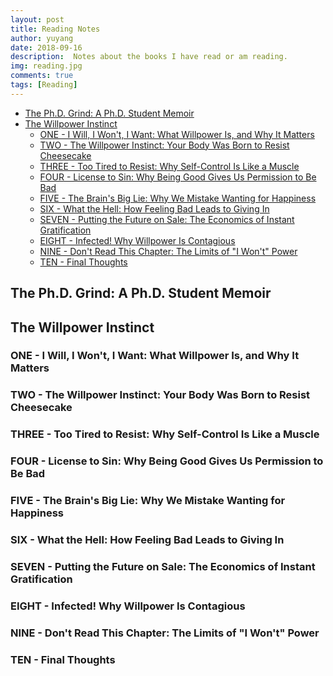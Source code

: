 ```yaml
---
layout: post
title: Reading Notes
author: yuyang
date: 2018-09-16
description:  Notes about the books I have read or am reading.
img: reading.jpg
comments: true
tags: [Reading]
---
```

<!-- TOC -->

- [The Ph.D. Grind: A Ph.D. Student Memoir](#the-phd-grind-a-phd-student-memoir)
- [The Willpower Instinct](#the-willpower-instinct)
    - [ONE - I Will, I Won't, I Want: What Willpower Is, and Why It Matters](#one---i-will-i-wont-i-want-what-willpower-is-and-why-it-matters)
    - [TWO - The Willpower Instinct: Your Body Was Born to Resist Cheesecake](#two---the-willpower-instinct-your-body-was-born-to-resist-cheesecake)
    - [THREE - Too Tired to Resist: Why Self-Control Is Like a Muscle](#three---too-tired-to-resist-why-self-control-is-like-a-muscle)
    - [FOUR - License to Sin: Why Being Good Gives Us Permission to Be Bad](#four---license-to-sin-why-being-good-gives-us-permission-to-be-bad)
    - [FIVE - The Brain's Big Lie: Why We Mistake Wanting for Happiness](#five---the-brains-big-lie-why-we-mistake-wanting-for-happiness)
    - [SIX - What the Hell: How Feeling Bad Leads to Giving In](#six---what-the-hell-how-feeling-bad-leads-to-giving-in)
    - [SEVEN - Putting the Future on Sale: The Economics of Instant Gratification](#seven---putting-the-future-on-sale-the-economics-of-instant-gratification)
    - [EIGHT - Infected! Why Willpower Is Contagious](#eight---infected-why-willpower-is-contagious)
    - [NINE - Don't Read This Chapter: The Limits of "I Won't" Power](#nine---dont-read-this-chapter-the-limits-of-i-wont-power)
    - [TEN - Final Thoughts](#ten---final-thoughts)

<!-- /TOC -->


## The Ph.D. Grind: A Ph.D. Student Memoir


## The Willpower Instinct

### ONE - I Will, I Won't, I Want: What Willpower Is, and Why It Matters

### TWO - The Willpower Instinct: Your Body Was Born to Resist Cheesecake

### THREE - Too Tired to Resist: Why Self-Control Is Like a Muscle

### FOUR - License to Sin: Why Being Good Gives Us Permission to Be Bad

### FIVE - The Brain's Big Lie: Why We Mistake Wanting for Happiness

### SIX - What the Hell: How Feeling Bad Leads to Giving In

### SEVEN - Putting the Future on Sale: The Economics of Instant Gratification

### EIGHT - Infected! Why Willpower Is Contagious

### NINE - Don't Read This Chapter: The Limits of "I Won't" Power

### TEN - Final Thoughts